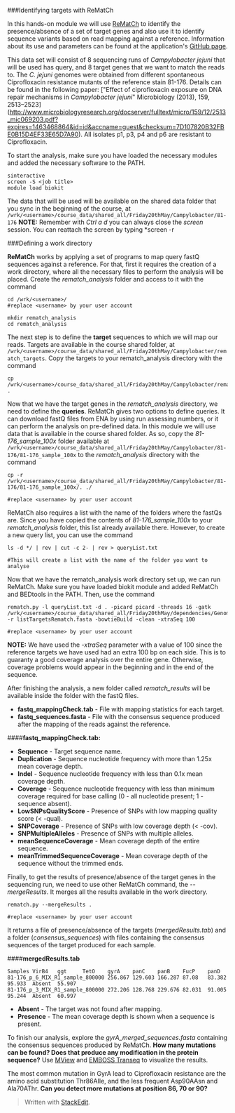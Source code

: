 ###Identifying targets with ReMatCh

In this hands-on module we will use [ReMatCh](https://github.com/bfrgoncalves/ReMatCh/tree/course_version) to identify the presence/absence of a set of target genes and also use it to identify sequence variants based on read mapping against a reference. Information about its use and parameters can be found at the application's [GitHub page](https://github.com/bfrgoncalves/ReMatCh/tree/course_version).

This data set will consist of 8 sequencing runs of *Campylobacter jejuni* that will be used has query, and 8 target genes that we want to match the reads to. The *C. jejuni* genomes were obtained from different spontaneous Ciprofloxacin resistance mutants of the reference stain 81-176. Details can be found in the following paper: ["Effect of ciprofloxacin exposure on DNA repair mechanisms in *Campylobacter jejuni*" Microbiology (2013), 159, 2513–2523] (http://www.microbiologyresearch.org/docserver/fulltext/micro/159/12/2513_mic069203.pdf?expires=1463468864&id=id&accname=guest&checksum=7D107820B32FBE0B15D4EF33E65D7A90). All isolates p1, p3, p4 and p6 are resistant to Ciprofloxacin. 

To start the analysis, make sure you have loaded the necessary modules and added the necessary software to the PATH.

    sinteractive
    screen -S <job title>
    module load biokit
  
The data that will be used will be available on the shared data folder that you sync in the beginning of the course, at `/wrk/<username>/course_data/shared_all/Friday20thMay/Campylobacter/81-176` 
**NOTE:** Remember with *Ctrl a d* you can always close the *screen* session. You can reattach the screen by typing *screen -r <job title>

###Defining a work directory

**ReMatCh** works by applying a set of programs to map query fastQ sequences against a reference. For that, first it requires the creation of a work directory, where all the necessary files to perform the analysis will be placed. Create the *rematch_analysis* folder and access to it with the command

    cd /wrk/<username>/
    #replace <username> by your user account
    
    mkdir rematch_analysis
    cd rematch_analysis

The next step is to define the **target** sequences to which we will map our reads. Targets are available in the course shared folder, at `/wrk/<username>/course_data/shared_all/Friday20thMay/Campylobacter/rematch_targets`. Copy the targets to your rematch_analysis directory with the command

    cp /wrk/<username>/course_data/shared_all/Friday20thMay/Campylobacter/rematch_targets/listTargetsRematch.fasta .

Now that we have the target genes in the *rematch_analysis* directory, we need to define the **queries**. ReMatCh gives two options to define queries. It can download fastQ files from ENA by using run assessing numbers, or it can perform the analysis on pre-defined data. In this module we will use data that is available in the course shared folder. As so, copy the *81-176_sample_100x* folder available at  `/wrk/<username>/course_data/shared_all/Friday20thMay/Campylobacter/81-176/81-176_sample_100x` to the *rematch_analysis* directory with the command

    cp -r /wrk/<username>/course_data/shared_all/Friday20thMay/Campylobacter/81-176/81-176_sample_100x/. ./
    
    #replace <username> by your user account


ReMatCh also requires a list with the name of the folders where the fastQs are. Since you have copied the contents of *81-176_sample_100x* to your *rematch_analysis* folder, this list already available there. However,  to create a new query list, you can use the command

	   
    ls -d */ | rev | cut -c 2- | rev > queryList.txt
    
    #This will create a list with the name of the folder you want to analyse

Now that we have the rematch_analysis work directory set up, we can run ReMatCh. Make sure you have loaded biokit module and added ReMatCh and BEDtools in the PATH. Then, use the command

    rematch.py -l queryList.txt -d . -picard picard -threads 16 -gatk /wrk/<username>/course_data/shared_all/Friday20thMay/dependencies/GenomeAnalysisTK.jar -r listTargetsRematch.fasta -bowtieBuild -clean -xtraSeq 100
    
    #replace <username> by your user account

**NOTE:** We have used the *-xtraSeq* parameter with a value of 100 since the reference targets we have used had an extra 100 bp on each side. This is to guaranty a good coverage analysis over the entire gene. Otherwise, coverage problems would appear in the beginning and in the end of the sequence. 

After finishing the analysis, a new folder called *rematch_results* will be available inside the folder with the fastQ files.

- **fastq_mappingCheck.tab** - File with mapping statistics for each target. 
- **fastq_sequences.fasta** - File with the consensus sequence produced after the mapping of the reads against the reference. 

####**fastq_mappingCheck.tab:**
- **Sequence** - Target sequence name.
- **Duplication** - Sequence nucleotide frequency with more than 1.25x mean coverage depth.
- **Indel** - Sequence nucleotide frequency with less than 0.1x mean coverage depth.
- **Coverage** - Sequence nucleotide frequency with less than minimum coverage required for base calling (0 - all nucleotide present; 1 - sequence absent).
- **LowSNPsQualityScore** - Presence of SNPs with low mapping quality score (< -qual).
- **SNPCoverage** - Presence of SNPs with low coverage depth (< -cov).
- **SNPMultipleAlleles** - Presence of SNPs with multiple alleles.
- **meanSequenceCoverage** - Mean coverage depth of the entire sequence.
- **meanTrimmedSequenceCoverage** - Mean coverage depth of the sequence without the trimmed ends.

Finally, to get the results of presence/absence of the target genes in the sequencing run, we need to use other ReMatCh command, the *--mergeResults*. It merges all the results available in the work directory.

    rematch.py --mergeResults .
    
    #replace <username> by your user account

It returns a file of presence/absence of the targets (*mergedResults.tab*) and a folder (*consensus_sequences*) with files containing the consensus sequences of the target produced for each sample.

####**mergedResults.tab**

    Samples VirB4   ggt     TetO    gyrA    panC    panB    FucP    panD
    81-176_p_6_MIX_R1_sample_800000 256.867 129.603 166.287 87.08   83.382  95.933  Absent  55.907
    81-176_p_3_MIX_R1_sample_800000 272.206 128.768 229.676 82.031  91.005  95.244  Absent  60.997

- **Absent** - The target was not found after mapping.
- **Presence** - The mean coverage depth is shown when a sequence is present.

To finish our analysis, explore the *gyrA_merged_sequences.fasta* containing the consensus sequences produced by ReMatCh. **How many mutations can be found? Does that produce any modification in the protein sequence?** Use [MView](http://www.ebi.ac.uk/Tools/msa/mview/) and [EMBOSS Transeq](http://www.ebi.ac.uk/Tools/st/emboss_transeq/) to visualize the results.

The most common mutation in GyrA lead to Ciprofloxacin resistance are the amino acid substitution Thr86AIle, and the less frequent Asp90AAsn and Ala70AThr. **Can you detect more mutations at position 86, 70 or 90?**

> Written with [StackEdit](https://stackedit.io/).
